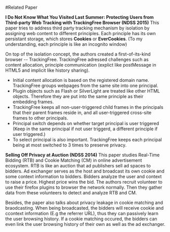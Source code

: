 #Related Paper

__I Do Not Know What You Visited Last Summer: Protecting Users from Third-party Web Tracking with TrackingFree Browser (NDSS 2015)__
This paper tries to address third party tracking mechanism by isolation by assigning web content to different principles. Each principle has its own persistant storage, which stores __Cookies__ or __EverCookies__. (To my understanding, each principle is like an incognito window) 

On top of the isolation concept, the authors created a first-of-its-kind browser -- TrackingFree. TrackingFree adressed challenges such as content allocation, principle communication (explict like postMessage in HTML5 and implicit like history sharing). 

* Initial content allocation is based on the registered domain name. TrackingFree groups webpages from the same site into one principal.
* Plugin objects such as Flash or SilverLight are treated like other HTML objects. Therefore they are put into the same principle as their embedding frames.
* TrackingFree keeps all non-user-triggered child frames in the principals that their parent frames reside in, and all user-triggered cross-site frames to other principals.
* Principal switch depends on whether target principal is user triggered (Keep in the same principal if not user triggerd, a different principle if user triggered.)
* To select principal is also important. TrackingFree keeps each principal being at most switched to 3 times to preserve privacy. 


__Selling Off Privacy at Auction (NDSS 2014)__
This paper studies Real-Time Bidding (RTB) and Cookie Matching (CM) in online advertisement ecosystem. RTB is like an auction that ad publishers sell ad spaces to bidders. Ad exchanger serves as the host and broadcast its own cookie and some context information to bidders. Bidders analyze the user and context to raise a price. Highest price wins the bid. The authors recruit volunteer to use their firefox plugins to browser the network normally. Then they gather data from these volunteers to detect and analyze RTB and CM.

Besides, the paper also talks about privacy leakage in cookie matching and braodcasting. When being broadcasted, the bidders will receive cookie and ccontext information (E.g the referrer URL), thus they can passively learn the user browsing history. If a cookie matching occured, the bidders can even link the user browsing history of their own as well as the ad exchanger. 